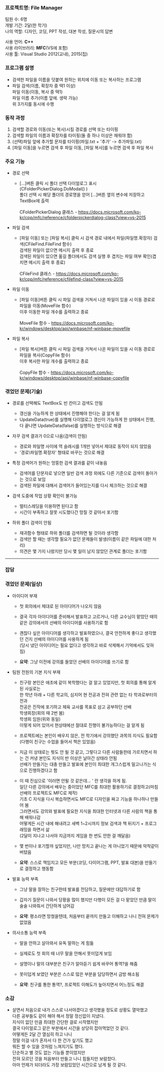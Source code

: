 ### 프로젝트명: File Manager

팀원 수: 6명<br>
개발 기간: 2달(한 학기)<br>
나의 역할: 디자인, 코딩, PPT 작성, 대본 작성, 질문시의 답변<br>

사용 언어: **C++**<br>
사용 라이브러리: **MFC**(VS에 포함)<br>
사용 툴: Visual Studio 2012(교내), 2015(집)

### 프로그램 설명
* 검색한 파일을 이름을 덧붙여 원하는 위치에 이동 또는 복사하는 프로그램
* 파일 검색(이름, 확장자 중 택1 이상)<br>
파일 이동(이동, 복사 중 택1)<br>
파일 이름 추가(이름 앞에. 생략 가능)<br>
위 3가지를 동시에 수행

### 동작 과정
1. 검색할 경로와 이동(또는 복사)시킬 경로를 선택 또는 타이핑
2. 검색할 파일의 이름과 확장자를 타이핑(둘 중 하나 이상은 채워야 함)
3. (선택)파일 앞에 추가할 문자를 타이핑(파일.txt + '추가' -> 추가파일.txt)
4. [파일 이동]을 누르면 검색 후 파일 이동, [파일 복사]를 누르면 검색 후 파일 복사

### 주요 기능
- 경로 선택
  - [...]버튼 클릭 시 폴더 선택 다이얼로그 표시(CFolderPickerDialog.DoModal() )<br>
폴더 선택 시 해당 폴더의 경로명을 얻어 [...]버튼 옆의 변수에 저장하고 TextBox에 출력<br><br>
CFolderPickerDialog 클래스 - https://docs.microsoft.com/ko-kr/cpp/mfc/reference/cfolderpickerdialog-class?view=vs-2015
        
- 파일 검색
  - [파일 이동] 또는 [파일 복사] 클릭 시 검색 경로 내에서 파일(파일명.확장자) 검색(CFileFind.FileFind 함수)<br>
검색된 파일이 없으면 메시지 출력 후 종료<br>
검색된 파일이 있으면 옮길 폴더에서도 검색 실행 후 겹치는 파일 여부 확인(겹치면 메시지 출력 후 종료)<br><br>
CFileFind 클래스 - https://docs.microsoft.com/ko-kr/cpp/mfc/reference/cfilefind-class?view=vs-2015
        
- 파일 이동
  - [파일 이동]버튼 클릭 시 파일 검색을 거쳐서 나온 파일이 있을 시 이동 경로로 파일을 이동(MoveFile 함수)<br>
이후 이동한 파일 개수를 출력하고 종료<br><br>
MoveFile 함수 - https://docs.microsoft.com/ko-kr/windows/desktop/api/winbase/nf-winbase-movefile
        
- 파일 복사
  - [파일 복사]버튼 클릭 시 파일 검색을 거쳐서 나온 파일이 있을 시 이동 경로로 파일을 복사(CopyFile 함수)<br>
이후 복사한 파일 개수를 출력하고 종료<br><br>
CopyFile 함수 - https://docs.microsoft.com/ko-kr/windows/desktop/api/winbase/nf-winbase-copyfile
        
### 겪었던 문제(기술)
- 경로를 선택해도 TextBox도 빈 칸이고 검색도 안됨
  - 갱신을 가능하게 한 상태에서 진행해야 한다는 걸 알게 됨
  - UpdateData(true)를 실행해 다이얼로그 갱신이 가능하게 한 상태에서 진행, 다 끝나면 UpdateData(false)를 실행하는 방식으로 해결
        
- 자꾸 검색 결과가 0으로 나옴(검색이 안됨)
  - 경로와 파일명 사이에 역 슬래시를 1개만 넣어서 제대로 동작이 되지 않았음
  - '경로\\파일명.확장자' 형태로 바꾸는 것으로 해결
        
- 특정 검색어가 원하는 엉뚱한 검색 결과를 같이 내놓음
  - 검색어를 단문자로 넣으면 일반 검색 과정 외에도 다른 기준으로 검색이 돌아가는 것으로 보임
  - 검색된 파일에 대해서 검색어가 들어있는지를 다시 체크하는 것으로 해결
        
- 검색 도중에 작업 상황 확인이 불가능
  - 멀티스레딩을 이용하면 된다고 함
  - 시간이 부족하고 잘못 시도했다간 망칠 것 같아서 포기함
        
- 하위 폴더 검색이 안됨
  - 재귀함수 형태로 하위 폴더를 검색하면 될 것이라 생각함
  - 검색만 할 때는 생각할 필요가 없던 문제들이 발생(이름이 같은 파일에 대한 처리)
  - 의견은 몇 가지 나왔지만 당시 몇 일이 남지 않았던 관계로 폴더는 포기함


----------------------------------------------------------------------------------------------------------------------------------------


### 잡담

### 겪었던 문제(일상)
- 아이디어 부재
  - 첫 회의에서 제대로 된 아이디어가 나오지 않음
  - 결국 각자 아이디어를 준비해서 발표하고 고르거나, 다른 교수님이 맡았던 때의 같은 강의에서의 선배의 아이디어를 사용하기로 함
  - 괜찮다 싶은 아이디어를 생각하고 발표하였으나, 결국 안전하게 좋다고 생각했던 건지 선배의 아이디어를 사용하게 됨<br>
(당시 냈던 아이디어는 필요 없다고 생각하고 바로 삭제해서 기억에서도 잊혀짐)<br>

  - **요약**: 그냥 이전에 강의를 들었던 선배의 아이디어를 쓰기로 함
        
- 팀원 전원의 기본 지식 부재
  - 친구랑 본인은 애초에 같이 복학했다는 걸 알고 있었지만, 첫 회의를 통해 알게 된 사실로는<br>
한 학년 아래 + 다른 학교의, 심지어 현 전공과 전혀 관련 없는 타 학과로부터의 전과<br>
전공은 진작에 포기하고 체육 교사를 목표로 삼고 공부하던 선배<br>
학생회장(회의 때 2번 봄)<br>
학생회 임원(위와 동일)<br>
이렇게 되어 있어서 현상태에선 절대로 진행이 불가능하다는 걸 알게 됨
          
  - 프로젝트에는 본인이 배우지 않은, 전 학기에서 강의했던 과목의 지식도 필요함(다행이 친구는 수업을 들어서 책은 있었음)
        
  - 지금 이 상태로는 뭣도 안 될 것 같고, 그렇다고 다른 사람들한테 가르치면서 하는 건 커녕 본인도 지식이 반 이상은 날아간 상태라 안됨<br>
선배가 만들기는 대충 만들고 발표에 본인이 최대한 개그스럽게 밀고나가는 식으로 진행하겠다고 함
          
  - 이 때 진심으로 '이러면 안될 것 같은데... ' 란 생각을 하게 됨.<br>
일단 다른 강의에서 배우는 중이었던 MFC를 최대한 활용하기로 결정하고(마침 선배의 프로젝트도 MFC로 제작)<br>
기초 C 지식을 다시 복습하면서도 MFC로 디자인을 짜고 기능을 하나하나 만들어 봄<br>
그러면서도 강의와 발표에 필요한 지식을 최대한 인터넷과 다른 사람의 책을 통해 배워나감<br>
어떻게든 시간 내에 해내려고 새벽 1~2시까지 정보 검색과 책 뒤지기 + 프로그래밍을 하면서 삶<br>
(2달이 지나고 나서야 지금까지 게임을 한 번도 안한 걸 깨달음)<br>
          
  - 몇 번이나 포기할까 싶었지만, 나만 망치고 끝나는 게 아니었기 때문에 악착같이 버텼음
          
  - **요약**: 스스로 책임지고 모든 부분(코딩, 다이어그램, PPT, 발표 대본)을 만들기로 결정하고 행동함
        
- 발표 능력 부족
  - 그냥 말을 잘하는 친구한테 발표를 전담하고, 질문에만 대답하기로 함
  - 갑자기 질문이 나와서 당황을 많이 했지만 다행이 모든 걸 다 맡았던 만큼 말이 술술 나와줘서 간단하게 넘어감
        
  - **요약**: 평소라면 망쳤을텐데, 처음부터 끝까지 만들고 이해하고 나니 전혀 문제가 없었음
    
- 의사소통 능력 부족
  - 말을 안하고 살아와서 유독 말하는 게 힘듦
  - 실제로도 첫 회의 때 너무 말을 안해서 못미덥게 보임
  - 설명이나 말의 대부분은 친구가 알아듣기 쉽게 바꾸어 통역?을 해줌
  - 못미덥게 보였던 부분은 스스로 많은 부분을 담당하면서 금방 해소됨
        
  - **요약**: 친구를 통한 통역?, 프로젝트 이해도가 높아지면서 어느정도 해결

### 소감
- 살면서 처음으로 내가 스스로 나서야겠다고 생각했을 정도로 상황도 열악했고<br>
다른 공부들도 같이 해야 해서 정말 정신없이 지냈다.<br>
지식이 없던 만큼 최대한 간단한 걸로 시작했지만<br>
결국 다이얼로그 같은 부분에서 시간을 상당히 잡아먹었던 것 같다.<br>
어떻게든 2달 간 열심히 하고 나니<br>
정말 이걸 내가 혼자서 다 한 건가 싶기도 했고<br>
뭐든 할 수 있을 것처럼 느껴지기도 했다.<br>
단순하고 별 것도 없는 기능들 뿐이었지만<br>
전혀 모르던 것을 처음부터 만들고 나니 힘들지만 보람찼다.<br>
아마 언제가 되더라도 가장 보람있었던 시간으로 남게 될 것 같다.
